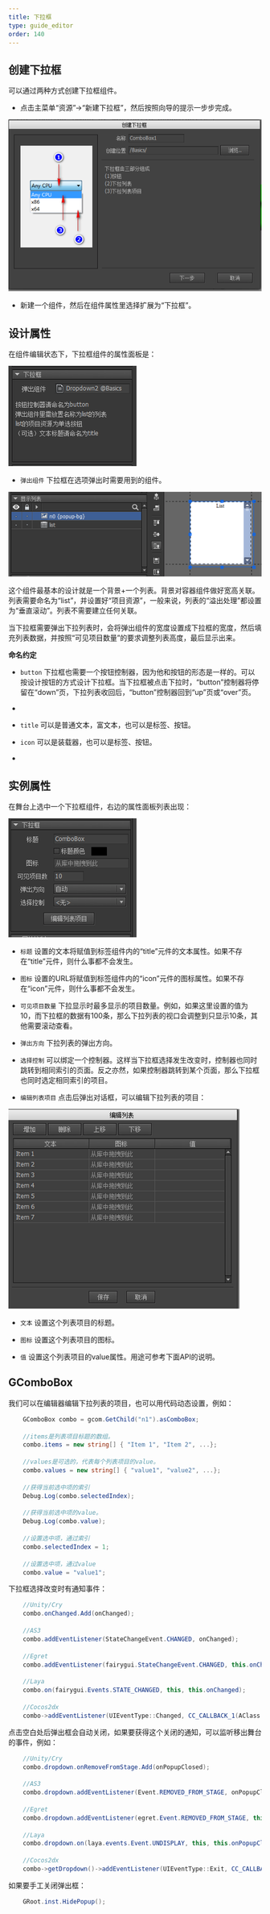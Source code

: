```yaml
---
title: 下拉框
type: guide_editor
order: 140
---
```


## 创建下拉框

可以通过两种方式创建下拉框组件。

- 点击主菜单“资源”->“新建下拉框”，然后按照向导的提示一步步完成。

![](../../images/20170803191137.png)

- 新建一个组件，然后在组件属性里选择扩展为“下拉框”。

## 设计属性

在组件编辑状态下，下拉框组件的属性面板是：

![](../../images/20170803161919.png)

- `弹出组件` 下拉框在选项弹出时需要用到的组件。

![](../../images/20170803162921.png)

这个组件最基本的设计就是一个背景+一个列表。背景对容器组件做好宽高关联。列表需要命名为“list”，并设置好“项目资源”，一般来说，列表的“溢出处理”都设置为“垂直滚动”。列表不需要建立任何关联。

当下拉框需要弹出下拉列表时，会将弹出组件的宽度设置成下拉框的宽度，然后填充列表数据，并按照“可见项目数量”的要求调整列表高度，最后显示出来。

**命名约定**

- `button` 下拉框也需要一个按钮控制器，因为他和按钮的形态是一样的。可以按设计按钮的方式设计下拉框。当下拉框被点击下拉时，“button”控制器将停留在“down”页，下拉列表收回后，“button”控制器回到“up”页或“over”页。
- 
- `title` 可以是普通文本，富文本，也可以是标签、按钮。

- `icon` 可以是装载器，也可以是标签、按钮。
- 
## 实例属性

在舞台上选中一个下拉框组件，右边的属性面板列表出现：

![](../../images/20170803163612.png)

- `标题` 设置的文本将赋值到标签组件内的“title”元件的文本属性。如果不存在“title”元件，则什么事都不会发生。

- `图标` 设置的URL将赋值到标签组件内的“icon”元件的图标属性。如果不存在“icon”元件，则什么事都不会发生。

- `可见项目数量` 下拉显示时最多显示的项目数量。例如，如果这里设置的值为10，而下拉框的数据有100条，那么下拉列表的视口会调整到只显示10条，其他需要滚动查看。

- `弹出方向` 下拉列表的弹出方向。

- `选择控制` 可以绑定一个控制器。这样当下拉框选择发生改变时，控制器也同时跳转到相同索引的页面。反之亦然，如果控制器跳转到某个页面，那么下拉框也同时选定相同索引的项目。

- `编辑列表项目` 点击后弹出对话框，可以编辑下拉列表的项目：

![](../../images/20170803173655.png)

- `文本` 设置这个列表项目的标题。

- `图标` 设置这个列表项目的图标。

- `值` 设置这个列表项目的value属性。用途可参考下面API的说明。

## GComboBox

我们可以在编辑器编辑下拉列表的项目，也可以用代码动态设置，例如：

```csharp
    GComboBox combo = gcom.GetChild("n1").asComboBox;

    //items是列表项目标题的数组。
    combo.items = new string[] { "Item 1", "Item 2", ...};

    //values是可选的，代表每个列表项目的value。
    combo.values = new string[] { "value1", "value2", ...};

    //获得当前选中项的索引
    Debug.Log(combo.selectedIndex);

    //获得当前选中项的value。
    Debug.Log(combo.value);

    //设置选中项，通过索引
    combo.selectedIndex = 1;

    //设置选中项，通过value
    combo.value = "value1";
```

下拉框选择改变时有通知事件：

```csharp
    //Unity/Cry
    combo.onChanged.Add(onChanged);

    //AS3
    combo.addEventListener(StateChangeEvent.CHANGED, onChanged);

    //Egret
    combo.addEventListener(fairygui.StateChangeEvent.CHANGED, this.onChanged, this);

    //Laya
    combo.on(fairygui.Events.STATE_CHANGED, this, this.onChanged);

    //Cocos2dx
    combo->addEventListener(UIEventType::Changed, CC_CALLBACK_1(AClass::onChanged, this));
```

点击空白处后弹出框会自动关闭，如果要获得这个关闭的通知，可以监听移出舞台的事件，例如：

```csharp
    //Unity/Cry
    combo.dropdown.onRemoveFromStage.Add(onPopupClosed);

    //AS3
    combo.dropdown.addEventListener(Event.REMOVED_FROM_STAGE, onPopupClosed);

    //Egret
    combo.dropdown.addEventListener(egret.Event.REMOVED_FROM_STAGE, this.onPopupClosed, this);

    //Laya
    combo.dropdown.on(laya.events.Event.UNDISPLAY, this, this.onPopupClosed);

    //Cocos2dx
    combo->getDropdown()->addEventListener(UIEventType::Exit, CC_CALLBACK_1(AClass::onPopupClosed, this));
```

如果要手工关闭弹出框：

```csharp
    GRoot.inst.HidePopup();
```